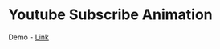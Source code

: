 # Youtube Subscribe Animation

Demo - [Link](https://stackblitz.com/edit/subscribe-button-animation?file=src%2FApp.tsx)